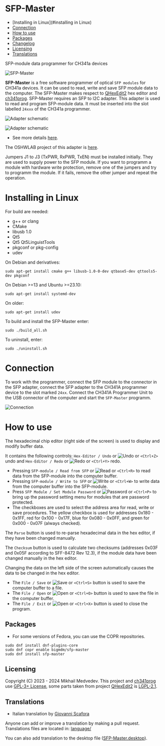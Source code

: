 # SFP-Master

* [Installing in Linux](#installing in Linux)
* [Connection](#connection)
* [How to use](#how-to-use)
* [Packages](#packages)
* [Changelog](ChangeLog)
* [Licensing](#Licensing)
* [Translations](#Translations)

SFP-module data programmer for CH341a devices

![SFP-Master](img/screenshot.png) 

**SFP-Master** is a free software programmer of optical `SFP modules` for CH341a
devices. It can be used to read, write and save SFP module data to the computer. 
The SFP-Master makes respect to [QHexEdit2](https://github.com/Simsys/qhexedit2) 
hex editor and [ch341prog](https://github.com/setarcos/ch341prog).
SFP-Master requires an SFP to I2C adapter. This adapter is used to read and 
program SFP-module data. It must be inserted into the slot labelled `24xxx` of 
the CH341a programmer.

![Adapter schematic](img/my_sfp_adapter_sch.png)

![Adapter schematic](img/my_sfp_adapter_3d.png)

- See more details [here](https://github.com/bigbigmdm/Tools_for_CH341A_programmer?tab=readme-ov-file#Homemade-Chip-adapters).

The OSHWLAB project of this adapter is [here](https://oshwlab.com/einkreader/ch341a_sfp_adapter).

Jumpers J1 to J3 (TxPWR, RxPWR, TxEN) must be installed initially. They are used
to supply power to the SFP module. If you want to programm a module with 
hardware write protection, remove one of the jumpers and try to programm 
the module. 
If it fails, remove the other jumper and repeat the operation.

# Installing in Linux

For build are needed:
- g++ or clang
- CMake
- libusb 1.0
- Qt5
- Qt5 Qt5LinguistTools
- pkgconf or pkg-config
- udev

On Debian and derivatives:

`sudo apt-get install cmake g++ libusb-1.0-0-dev qtbase5-dev qttools5-dev pkgconf`

On Debian >=13 and Ubuntu >=23.10:

`sudo apt-get install systemd-dev`

On older:

`sudo apt-get install udev`

To build and install the SFP-Master enter:

`sudo ./build_all.sh`

To uninstall, enter:

`sudo ./uninstall.sh`

# Connection

To work with the programmer, connect the SFP module to the connector in the SFP
 adapter, connect the SFP adapter to the CH341A programmer device to the slot 
 marked `24xx`. Connect the CH341A Programmer Unit to the USB connector of the
 computer and start the `SFP-Master` programm.

![Connection](img/connection.jpg)

# How to use
The hexadecimal chip editor (right side of the screen) is used to display and 
modify buffer data.

It contains the following controls: `Hex-Editor / Undo` or ![Undo](img/undo64.png)
 or `<Ctrl+Z>` undo and 
`Hex-Editor / Redo` or ![Redo](img/redo64.png) or `<Ctrl+Y>` redo.

- Pressing `SFP-module / Read from SFP` or ![Read](img/read64.png) or `<Ctrl+R>`
 to read data from the SFP-module into the computer buffer.
- Pressing `SFP-module / Write to SFP` or ![Write](img/write64.png) or `<Ctrl+W>`
 to write data from the 
computer buffer into the SFP-module.
- Press `SFP Module / Set Module Password` or ![Password](img/password64.png) or
 `<Ctrl+P>` to bring up
the password setting menu for modules that are password protected.
- The checkboxes are used to select the address area for read, write or save
 procedures. The yellow checkbox is used for addresses 0x180 - 0x1FF, red for 
 0x100 - 0x17F, blue for 0x080 - 0x0FF, and green for 0x000 - 0x07F (always 
 checked).

The `Parse` button is used to re-parse hexadecimal data in the hex editor, if 
they have been changed manually.

The `Checksum` button is used to calculate two checksums (addresses 0x03F and 
0x05F according to SFF-8472 Rev 12.3), 
if the module data have been changed manually in the hex editor.

Changing the data on the left side of the screen automatically causes the data 
to be changed in the hex editor.

- The `File / Save` or ![Save](img/save64.png) or `<Ctrl+S>` button is used to 
save the computer buffer to a file.
- The `File / Open`  or ![Open](img/open64.png) or `<Ctrl+O>` button is used to 
save the file in the computer buffer.
- The `File / Exit`  or ![Open](img/exit64.png) or `<Ctrl+X>` button is used to 
close the program. 

## Packages

- For some versions of Fedora, you can use the COPR repositories.
```
sudo dnf install dnf-plugins-core
sudo dnf copr enable bigmdm/sfp-master
sudo dnf install sfp-master
``` 

## Licensing

Copyright (C) 2023 - 2024 Mikhail Medvedev. 
This project and [ch341prog](https://github.com/setarcos/ch341prog) use 
[GPL-3+ License](https://www.gnu.org/licenses/gpl-3.0.html), 
some parts taken from project [QHexEdit2](https://github.com/Simsys/qhexedit2) 
is [LGPL-2.1](https://www.gnu.org/licenses/old-licenses/lgpl-2.1.html). 

## Translations

- Italian translation by [Giovanni Scafora](https://github.com/giovanni69)

Anyone can add or improve a translation by making a pull request.
Translations files are located in:
[language/](https://github.com/bigbigmdm/SFP-Master/tree/main/language) 

You can also add translation to the desktop file ([SFP-Master.desktop](https://github.com/bigbigmdm/SFP-Master/blob/main/other/SFP-Master.desktop)).

